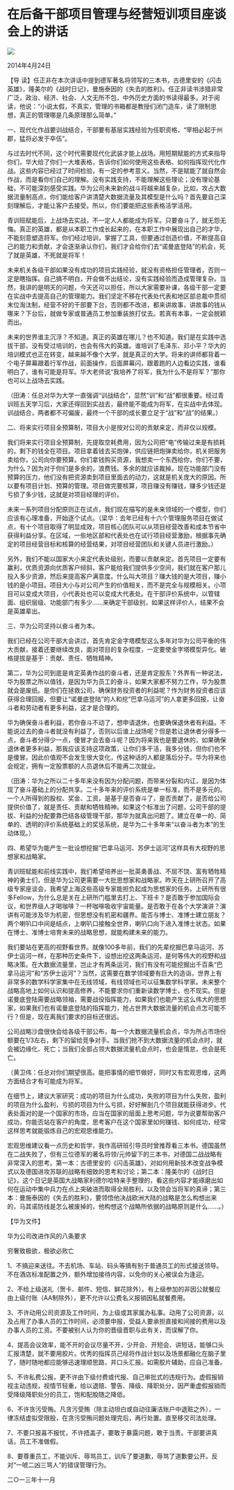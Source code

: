 # 在后备干部项目管理与经营短训项目座谈会上的讲话
<img class="pv" src="https://api.visitor.plantree.me/visitor-badge/pv?namespace=plantree.me&key=renzhengfei-speeches/在后备干部项目管理与经营短训项目座谈会上的讲话.md">


2014年4月24日



【导  读】任正非在本次讲话中提到德军著名将领写的三本书，古德里安的《闪击英雄》，隆美尔的《战时日记》，曼施泰因的《失去的胜利》。任正非读书涉猎非常广泛，政治、经济、社会、人文无所不包，中外历史方面的书读得最多。对于阅读，他说：“小说太假，不真实，管理的书箱都是教授们闭门造车，读了限制思想，真正的管理哪是几条原理那么简单。”





一、现代化作战要训战结合，干部要有基层实践经验为任职资格，“宰相必起于州郡，猛将必发于卒伍”。

与过去时代不同，这个时代需要现代化武装才能上战场。用短期赋能的方式来指导你们，华大给了你们一大堆表格，告诉你们如何使用这些表格、如何指挥现代化作战。这些内容已经过了时间检验，有一定的参考意义。当然，不是赋能了就自然会作战，而是看你们自己的理解。没有实践支持，不能理解这些理论；没有理论基础，不可能深刻感受实践。华为公司未来新的战斗将越来越复杂，比如，攻占大数据流量制高点，你们能给客户讲清楚大数据流量及其模型是什么吗？首先要自己深刻理解后，才能让客户去接受。所以，你们要能把这些表格活学活用。

青训班赋能后，上战场去实战，不一定人人都能成为将军。只要奋斗了，就无怨无悔。真正的英雄，都是从本职工作成长起来的，在本职工作中展现出自己的才华，不能刻意塑造将军。你们经过培训，掌握了工具，但要通过创造价值，不断提高自己的能力和贡献，才会逐渐承认你们，我们才会给你们去“诺曼底登陆”的机会，死了就是英雄，不死就是将军！

未来机关各级干部如果没有成功的项目实践经验，就没有资格担任管理者，否则一定是瞎指挥。自己搞不明白，开会做不出结论，没有实践经验而造成管理复杂。当然，我讲的是明天的问题，今天还可以担任，所以大家需要补课，各级干部一定要在实战中去提高自己的管理能力。我们坚定不移在代表处代表和地区部总裁中贯彻末位淘汰制，经营不好的干部要下台，否则都不改进，都来讲故事，讲故事的钱从哪来？下台后，就做专家或普通员工参加重装旅打仗去。若真有本事，一定会脱颖而出。

未来的世界谁主沉浮？不知道。真正的英雄在哪儿？也不知道。我们是在实践中选拔干部，没有受过培训的，也会有伟大的英雄。谁培训了毛泽东、邓小平？华大的培训模式也正在转变，越来越不像个大学，就是真正的大学。将来的讲师都背着一个电子屏幕跟着行军作战，前面操作，后面屏幕闪，跟着跑的人边看边实践，谁看明白了，谁有可能是将军。华大老师说“我培养了将军，我为什么不是将军？”那你也可以上战场去实践。

（田涛：任总对华为大学一直强调“训战结合”，显然“训”和“战”都很重要。经过青训班五天学习后，大家还得回到实战去，最终能不能成为将军，在实战中去体现。训战结合，两者都不可偏废，最终一个干部的成长要立足于“战”和“战”的结果。）

二、将来实行项目全预算制，项目大小是按对公司的贡献来定，而非仅以规模。

我们将来实行项目全预算制，先提取空耗费用，因为公司把“电”传输过来是有损耗的，剩下的钱全在项目。项目拿着钱去买炮弹，供应链把炮弹卖给你，机关把服务卖给你，公司向你要预算。你们拿钱购买资源，我想卖一个东西给你，你们不要，为什么？因为对于你们是多余的，浪费钱。多余的就应该裁掉。现在功能部门没有预算的压力，他们没有把资源卖到项目里面去的动力，这就是机关庞大的原因。所以要有项目计划、预算的管理。项目做完要核算，项目赚没有赚钱，赚多少钱还是亏损了多少钱，这就是对项目经理的评价。

未来一系列项目分配原则正在试点，我们现在描写的是未来领域的一个模型，你们应该有心理准备，开始逐个试点。（梁华：去年已经有十六个管理服务项目在做试点，有十个项目取得了明显成效，项目核心团队可以从项目经营改善和成本节省中获得利益分享。在区域，一些地区部和代表处也在试行项目经营激励，根据事先确定的项目经营目标和核算的经营结果，对项目经营团队和关键人员进行激励。）

另外，我们不能以国家大小来定代表处级别，而要以贡献来定。首先项目一定要有赢利，优质资源向优质客户倾斜，客户能给我们提供多少空间，我们就在客户那儿投入多少资源，然后来提高客户满意度。什么叫大项目？赚大钱的是大项目，赚小钱的是小项目。项目大小与对公司产生的价值相关，而不是完全与规模相关。小项目可以变成大项目，小代表处也可以变成大代表处。在干部评价系统中，以管辖面、组织层级、功能部门有多少……来确定干部级别，如果这样评价人，结果不会是英雄辈出。

三、华为公司坚持以奋斗者为本。

我们已经在公司干部大会讲过，首先肯定金字塔模型这么多年对华为公司平衡的伟大贡献，接着还要继续改良，面对项目的复杂程度，一定要使金字塔模型异化。破格提拔是基于：贡献、责任、牺牲精神。

第二，华为公司到底是肯定英勇作战的奋斗者，还是肯定股东？外界有一种说法，华为股票之所以值钱，是因为华为员工的奋斗，如果大家都不努力工作，华为股票就会是废纸。是你们在拯救公司，确保财务投资者的利益呢？作为财务投资者应该获得合理回报，但要让“诺曼底登陆”的人和挖“巴拿马运河”的人拿更多回报，让奋斗者和劳动者有更多利益，这才是合理的。

华为确保奋斗者利益，若你奋斗不动了，想申请退休，也要确保退休者有利益。不能说过去的奋斗者就没有利益了，否则以后谁上战场呢？但是若让退休者分得多一点，奋斗者分得少一点，傻冒才会去奋斗呢？因为将来我也是要退休的，如果确保退休者更多利益，那我应该支持这项政策，让你们多干活，我多分钱，但你们也不是傻冒。因此价值观不会发生很大变化，传这种话的人都是落后分子。华为将来也会规定，拥有一定股票额的人员退休后不能再二次就业。

（田涛：华为之所以二十多年来没有因为分配问题，而带来分裂和内讧，是因为体现了奋斗基础上的分配共享。二十多年来的评价系统是单一标准，而不是多元的。一个人所得到的股权、奖金、工资，是基于是否奋斗了，是否贡献了，是否给公司提供价值了，就是责任、贡献和牺牲精神。如果这个标准出了问题，公司干部的提拔、利益的分配要靠巴结各级管理干部，那华为就真出问题了。建立在单一的、简单的、透明的评价系统基础上的奖惩系统，是华为二十多年来“以奋斗者为本”的生动体现。）

四、希望华为能产生一批设想挖掘“巴拿马运河、苏伊士运河”这样具有大视野的思想家和战略家。

青训班赋能和前线实践中，我们希望培养出一批英勇善战、不屈不饶、富有牺牲精神的勇士们，但是华为公司更需要一大批思想家和战略家。昨天在上研所召开了高级专家座谈会，我希望上海这些高级专家能担负起成为思想家的任务。上研所有很多Fellow，为什么总是关在上研所门槛里去打上、下班卡？是否敢于参加国际会议，和世界级人才喝咖啡？一杯咖啡吸收宇宙能量。是否敢于在各个大学演讲？演讲有可能涉及华为机密，但思想没有机密和疆界。能否与博士、准博士建立朋友？两个喇叭口中间是结点，上喇叭口接触全世界，喇叭口向下进入准博士状态。如果在博士、准博士培育未来的战略思想，就能构建未来的能力。

我们要站在更高的视野看世界。就像100多年前，我们的先辈挖掘巴拿马运河、苏伊士运河一样，在那种历史条件下，设想出挖这两条运河，是何等伟大的视野和战略决策。在大数据流量里，岂止才有两条运河，我们有没有可能挖掘出千百条“巴拿马运河”和“苏伊士运河”？当然，这需要在数学领域要有巨大的造诣，世界上有非常多的数学科学家集中在无线领域，有线领域也可以征集数学科学家。未来整个战略高地上如何认识和提高修养，不能要求你们重新读数学博士，也不现实。但是诺曼底登陆需要战略领袖，需要战役指挥能力，如果我们也能产生这么伟大的思想家，如果我们也有诺曼底登陆的指挥能力，抢占世界大数据流量的机会点怎可能不行？但是，现在离我们要求的目标还很远。

公司战略沙盘很快会给各级干部公布，每一个大数据流量机会点，华为所占市场份额要在1/3左右，剩下的留给竞争对手。当我们抢不到大数据流量的机会点时，就会被边缘化、死亡；当我们全部占领大数据流量机会点时，也会是惰怠，也会是死亡。

（黄卫伟：任总对你们期望很高。能把事情的细节做好，同时又有宏观思维，这两方面结合才有可能成为将军。

在细节上，建议大家研究：成功的项目为什么成功，失败的项目为什么失败，盈利的项目为什么盈利，亏损的项目为什么亏损，好好解剖几个项目就能获得进步。代表处面对的是一个国家的市场，应当在国家的层面上思考问题，华为说要帮助客户成功，你能否站在客户的角度，思考客户在这个国家里如何赚钱、如何成功，经常这样思考就能锻炼自己的宏观思维能力。

宏观思维建议看一点历史和哲学，我作高研班引导员时曾推荐看三本书。德国虽然在二战失败了，但有三位德军的著名将领/元帅留下的三本书，对德国二战战略有非常深入的思考。第一本：古德里安的《闪击英雄》，对如何用新技术改变战争模式以及德国进攻苏联的战略有细致的思考和讨论；第二本：隆美尔的《战时日记》，这个日记是英国大战略家利德尔哈特亲手整理的，看这些内容才能琢磨出如何在运动中集中兵力在点上突破进而取得全局胜利，以及领会当将军的真谛；第三本：曼施泰因的《失去的胜利》，要领悟他决战欧洲大陆的战略是怎么构想出来的，马其诺防线是怎么被废掉的，他构想这个战略所依据的战略原则是什么……。）



【华为文件】

华为公司改进作风的八条要求

穷奢致极欲，极欲必败亡



1、不搞迎来送往。不去机场、车站、码头等搞有别于普通员工的形式接送领导。不在酒店标准配置之外，额外增加接待内容，以免你的关心被误会为逢迎。

2、不给上级送礼（贺卡、邮件、短信、鲜花除外）。有上级参加的非因公就餐应由上级付账（AA制除外），更不允许以公费名义报销因私就餐费用。

3、不许动用公司资源及工作时间，为上级或其家属办私事。动用了公司资源，以及占用了办事人员的工作时间，必须要申报，受益人要承担直接和间接的费用以及办事人员的工资。不要被别人认为你的晋级晋职与此有关，而误解了你。

4、提高会议效率，能不开的会议尽量不开，少开会、开短会、讲短话，能够口头汇报清楚，就不要用胶片。优秀的指挥员己经将作战计划以及场景都融化在脑子里了，随时随地都应能够迅速理顺思路，并口头汇报。如需胶片辅助，应自己准备。

5、不许私费公报，更不许由下级付费或代报、自己审批式的违规行为。虚假报销视主动违规，视情节轻重，给以退赔、警告、降级、降职处分，因严重虚假报销而受降级降职处分的员工，饱和配股随之降低。

6、不许贪污受贿。凡贪污受贿（除主动坦白或自动往廉洁账户中退赃之外），一律冻结虚拟受限股，在贪污受贿问题处理完后，再行处置。直至移交司法处理。

7、不要只报喜不报忧，不许捂盖子，要敢于暴露问题，敢于当责。干部要讲真话，员工不准做假。

8、要尊重员工，不能训斥、辱骂员工，训斥了要道歉，辱骂了道歉要公开。反对“一唬二凶三骂人”的错误管理行为。



  二○一三年十一月
